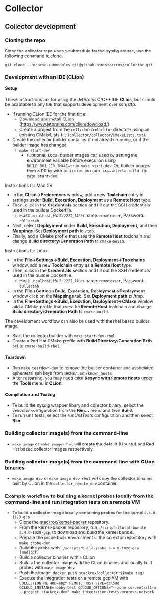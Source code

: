 # Collector

## Collector development

### Cloning the repo

Since the collector repo uses a submodule for the sysdig source, use
the following command to clone.

```
git clone --recurse-submodules git@github.com:stackrox/collector.git
```

### Development with an IDE (CLion)

#### Setup
These instructions are for using the *JetBrains* C/C++ IDE **CLion**, but should be adaptable to any IDE that supports development over ssh/sftp.
- If running CLion IDE for the first time:
  - Download and install CLion (https://www.jetbrains.com/clion/download/)
  - Create a project from the `collector/collector` directory using an existing CMakeLists file (`collector/collector/CMakeLists.txt`).
- Create the collector builder container if not already running, or if the builder image has changed.
  - `make start-dev`
    - (Optional) Local builder images can used by setting the environment variable before execution using `BUILD_BUILDER_IMAGE=true make start-dev`.
Or, builder images from a PR by with `COLLECTOR_BUILDER_TAG=<circle-build-id> make start-dev`.

Instructions for Mac OS
- In the **CLion->Preferences** window, add a new **Toolchain** entry in settings under **Build, Execution, Deployment** as a **Remote Host** type.
- Then, click in the **Credentials** section and fill out the SSH credentials used in the builder Dockerfile.
  - Host: `localhost`, Port: `2222`, User name: `remoteuser`, Password: `c0llectah`
- Next, select **Deployment** under **Build, Execution, Deployment**, and then **Mappings**. Set **Deployment path** to `/tmp`.
- Finally, add a CMake profile that uses the **Remote Host** toolchain and change **Build directory**/**Generation Path** to `cmake-build`.

Instructions for Linux
- In the **File->Settings->Build, Execution, Deployment->Toolchains** window, add a new **Toolchain** entry as a **Remote Host** type.
- Then, click in the **Credentials** section and fill out the SSH credentials used in the builder Dockerfile.
  - Host: `localhost`, Port: `2222`, User name: `remoteuser`, Password: `c0llectah`
- In the **File->Setting->Build, Execution, Deployment->Deployment** window click on the **Mappings** tab. Set **Deployment path** to /tmp.
- In the **File->Settings->Build, Execution, Deployment->CMake** window add a CMake profile that uses the **Remote Host** toolchain and change **Build directory**/**Generation Path** to `cmake-build`.

The development workflow can also be used with the rhel based builder image.
  - Start the collector builder with `make start-dev-rhel`
  - Create a Red Hat CMake profile with **Build Directory**/**Generation Path** set to `cmake-build-rhel`.

#### Teardown
- Run `make teardown-dev` to remove the builder container and associated ephemeral ssh keys from `$HOME/.ssh/known_hosts`
- After restarting, you may need click **Resync with Remote Hosts** under the **Tools** menu in **CLion**.

#### Compilation and Testing
- To build the sysdig wrapper libary and collector binary: select the *collector* configuration from the **Run...** menu and then **Build**.
- To run unit tests, select the *runUnitTests* configuration and then select **Run**.

### Building collector image(s) from the command-line
- `make image` or `make image-rhel` will create the default (Ubuntu) and Red Hat based collector images respectively.

### Building collector image(s) from the command-line with CLion binaries
- `make image-dev` or `make image-dev-rhel` will copy the collector binaries built by CLion in the `collector_remote_dev` container.

### Example workflow to building a kernel probes locally from the command-line and run integration tests on a remote VM
- To build a collector image locally containing probes for the kernel `5.4.0-1028-gcp`
  - Clone the [stackrox/kernel-packer](https://github.com/stackrox/kernel-packer) repository.
  - From the kernel-packer repository, run `./scripts/local-bundle 5.4.0-1028-gcp`, to download and build the kernel bundle.
  - Prepare the probe build environment in the collector repostitory with `make probe-dev`
  - Build the probe with `./scripts/build-probe 5.4.0-1028-gcp [mod|bpf]`
  - Build a collector binaries within CLion
  - Build a the collector image with the CLion binaries and locally built probes with `make image-dev`
  - Push the image: `docker push stackrox/collector:$(make tag)`
  - Execute the integration tests on a remote gcp VM with `COLLECTION_METHOD=ebpf REMOTE_HOST_TYPE=gcloud GCLOUD_INSTANCE=robby-test GCLOUD_OPTIONS="--zone us-central1-a --project stackrox-dev" make integration-tests-process-network`
